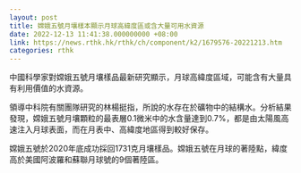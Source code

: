 ```yaml
---
layout: post
title: 嫦娥五號月壤樣本顯示月球高緯度區或含大量可用水資源
date: 2022-12-13 11:41:38.000000000 +08:00
link: https://news.rthk.hk/rthk/ch/component/k2/1679576-20221213.htm
categories: rthk
---
```


中國科學家對嫦娥五號月壤樣品最新研究顯示，月球高緯度區域，可能含有大量具有利用價值的水資源。

領導中科院有關團隊研究的林楊挺指，所說的水存在於礦物中的結構水。分析結果發現，嫦娥五號月壤顆粒的最表層0.1微米中的水含量達到0.7%，都是由太陽風高速注入月球表面，而在月表中、高緯度地區得到較好保存。

嫦娥五號於2020年底成功採回1731克月壤樣品。嫦娥五號在月球的著陸點，緯度高於美國阿波羅和蘇聯月球號的9個著陸區。
